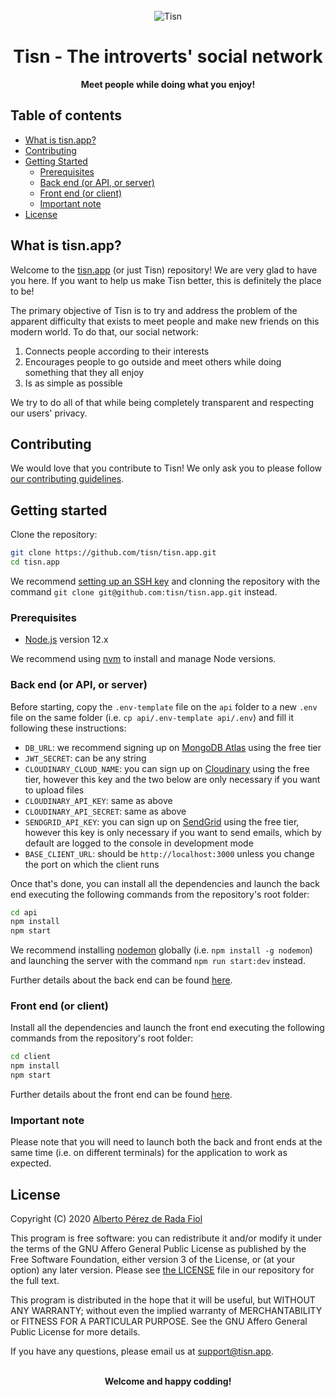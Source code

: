 <div align="center">
  <br>
  <img alt="Tisn" src="./client/public/logo192.png">
  <h1>Tisn - The introverts' social network</h1>
  <strong>Meet people while doing what you enjoy!</strong>
</div>

## Table of contents

- [What is tisn.app?](#what-is-tisnapp)
- [Contributing](#contributing)
- [Getting Started](#getting-started)
  - [Prerequisites](#prerequisites)
  - [Back end (or API, or server)](#back-end-or-api-or-server)
  - [Front end (or client)](#front-end-or-client)
  - [Important note](#important-note)
- [License](#license)

## What is tisn.app?

Welcome to the [tisn.app](https://tisn.app/) (or just Tisn) repository! We are very glad to have you here. If you want to help us make Tisn better, this is definitely the place to be!

The primary objective of Tisn is to try and address the problem of the apparent difficulty that exists to meet people and make new friends on this modern world. To do that, our social network:

1. Connects people according to their interests
2. Encourages people to go outside and meet others while doing something that they all enjoy
3. Is as simple as possible

We try to do all of that while being completely transparent and respecting our users' privacy.

## Contributing

We would love that you contribute to Tisn! We only ask you to please follow [our contributing guidelines](./CONTRIBUTING.md).

## Getting started

Clone the repository:

```bash
git clone https://github.com/tisn/tisn.app.git
cd tisn.app
```

We recommend [setting up an SSH key](https://help.github.com/en/github/authenticating-to-github/generating-a-new-ssh-key-and-adding-it-to-the-ssh-agent/) and clonning the repository with the command `git clone git@github.com:tisn/tisn.app.git` instead.

### Prerequisites

- [Node.js](https://nodejs.org/) version 12.x

We recommend using [nvm](https://github.com/nvm-sh/nvm/) to install and manage Node versions.

### Back end (or API, or server)

Before starting, copy the `.env-template` file on the `api` folder to a new `.env` file on the same folder (i.e. `cp api/.env-template api/.env`) and fill it following these instructions:

- `DB_URL`: we recommend signing up on [MongoDB Atlas](https://www.mongodb.com/cloud/atlas/) using the free tier
- `JWT_SECRET`: can be any string
- `CLOUDINARY_CLOUD_NAME`: you can sign up on [Cloudinary](https://cloudinary.com/) using the free tier, however this key and the two below are only necessary if you want to upload files
- `CLOUDINARY_API_KEY`: same as above
- `CLOUDINARY_API_SECRET`: same as above
- `SENDGRID_API_KEY`: you can sign up on [SendGrid](https://sendgrid.com/) using the free tier, however this key is only necessary if you want to send emails, which by default are logged to the console in development mode
- `BASE_CLIENT_URL`: should be `http://localhost:3000` unless you change the port on which the client runs

Once that's done, you can install all the dependencies and launch the back end executing the following commands from the repository's root folder:

```bash
cd api
npm install
npm start
```

We recommend installing [nodemon](https://nodemon.io/) globally (i.e. `npm install -g nodemon`) and launching the server with the command `npm run start:dev` instead.

Further details about the back end can be found [here](./api/README.md).

### Front end (or client)

Install all the dependencies and launch the front end executing the following commands from the repository's root folder:

```bash
cd client
npm install
npm start
```

Further details about the front end can be found [here](./client/README.md).

### Important note

Please note that you will need to launch both the back and front ends at the same time (i.e. on different terminals) for the application to work as expected.

## License

Copyright (C) 2020 [Alberto Pérez de Rada Fiol](https://github.com/AlbertoPdRF)

This program is free software: you can redistribute it and/or modify it under
the terms of the GNU Affero General Public License as published by the Free
Software Foundation, either version 3 of the License, or (at your option) any
later version. Please see [the LICENSE](./LICENSE.md) file in our repository for
the full text.

This program is distributed in the hope that it will be useful, but WITHOUT ANY WARRANTY; without even the implied warranty of MERCHANTABILITY or FITNESS FOR A PARTICULAR PURPOSE. See the GNU Affero General Public License for more details.

If you have any questions, please email us at [support@tisn.app](mailto:support@tisn.app).

<div align="center">
  <br>
  <strong>Welcome and happy codding!</strong>
</div>
